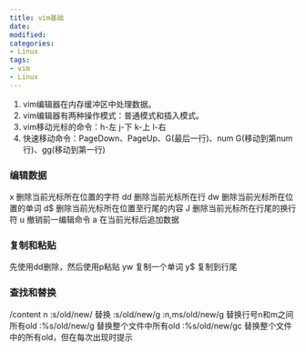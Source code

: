 ```yaml
---
title: vim基础
date:
modified:
categories:
- Linux
tags:
- vim
- Linux
---
```


1. vim编辑器在内存缓冲区中处理数据。
2. vim编辑器有两种操作模式：普通模式和插入模式。
3. vim移动光标的命令：h-左  j-下  k-上  l-右
4. 快速移动命令：PageDown、PageUp、G(最后一行)、num G(移动到第num行)、gg(移动到第一行)

### 编辑数据
x		删除当前光标所在位置的字符
dd		删除当前光标所在行
dw		删除当前光标所在位置的单词
d$		删除当前光标所在位置至行尾的内容
J		删除当前光标所在行尾的换行符
u		撤销前一编辑命令
a		在当前光标后追加数据

### 复制和粘贴
先使用dd删除，然后使用p粘贴
yw		复制一个单词
y$		复制到行尾

### 查找和替换
/content	n
:s/old/new/		替换
:s/old/new/g
:n,ms/old/new/g	替换行号n和m之间所有old
:%s/old/new/g	替换整个文件中所有old
:%s/old/new/gc	替换整个文件中的所有old，但在每次出现时提示
